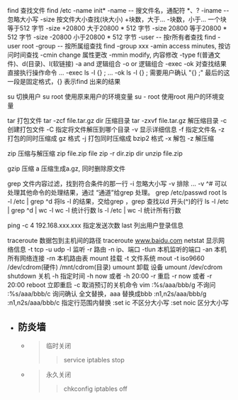 find 查找文件
    find /etc -name init*
    -name   -- 搜文件名，通配符 *、?
    -iname  -- 忽略大小写
    -size   按文件大小查找(块大小)
        +块数，大于...
        -块数，小于...
            一个块等于512 字节
        -size +20800 大于20800 * 512 字节
        -size  20800 等于20800 * 512 字节
        -size -20800 小于20800 * 512 字节
    -user  --  按r所有者查找
        find -user root
    -group  -- 按所属组查找
        find -group xxx
    -amin   access minutes, 按访问时间查找
    -cmin  change 属性更改
    -mmin  modify, 内容修改
    -type  f(普通文件)、d(目录)、l(软链接)
    -a    and  逻辑组合
    -o  or 逻辑组合
    -exec 
    -ok 对查找结果直接执行操作命令
        ... -exec ls -l {} \;
        ... -ok ls -l {} \;
            需要用户确认
            "{} \;"  最后的这一段是固定格式，{} 表示find 出来的结果

su 切换用户
    su root     使用原来用户的环境变量
    su - root 使用root 用户的环境变量


tar 打包文件
		tar -zcf file.tar.gz dir 
    压缩目录
		tar -zxvf file.tar.gz
    解压缩目录
	    -c 创建打包文件
	    -C 指定将文件解压到哪个目录
	    -v 显示详细信息
	    -f 指定文件名
	    -z 打包的同时压缩成 gz 格式
	    -j 打包同时压缩成 bzip2 格式
	    -x 解包
	    -z 解压缩

zip 压缩与解压缩 
	zip file.zip file
	zip -r dir.zip dir
	unzip file.zip
	
gzip 压缩 
    a 压缩生成a.gz, 同时删除原文件



grep
	文件内容过滤，找到符合条件的那一行
    	-i  忽略大小写
    	-v 排除 ... -v ^#
	可以处理其他命令的处理结果，通过 “通道”给grep  处理。
    	grep /etc/passwd root
    	ls -l /etc | grep ^d            将ls -l 的结果，交给grep ，grep 查找以d 开头(^)的行
    	ls -l /etc | grep ^d | wc -l    wc -l 统计行数
    	ls -l /etc | wc -l          	统计所有行数


ping -c 4 192.168.xxx.xxx  指定发送次数
last 
	列出用户登录信息

traceroute
	数据包到主机间的路径
	traceroute www.baidu.com
netstat
	显示网络信息
	-t tcp
	-u udp
	-l 监听
	-r 路由
	-n ip、端口
	-tlun 本机监听的端口
	-an  本机所有网络连接
	-rn 本机路由表
mount
	挂载
	-t 文件系统
	mout -t iso9660 /dev/cdrom(硬件)  /mnt/cdrom(目录)
umount
	卸载 设备
	umount /dev/cdrom
shutdown
	关机
	-h 指定时间 -h now 或者 -h 20:00
	-r 重启 -r now 或者 -r 20:00
		reboot  立即重启
	-c 取消预订的关机命令
vim 
	:%s/aaa/bbb/g 不询问
	:%s/aaa/bbb/c  询问确认
			全文替换，aaa 替换成bbb
	:n1,n2s/aaa/bbb/g
	:n1,n2s/aaa/bbb/c
		指定行范围内替换
	:set ic 不区分大小写
	:set noic 区分大小写





- ## 防炎墙
	- > 临时关闭
		>> service iptables stop
	- > 永久关闭
		>> chkconfig iptables off



